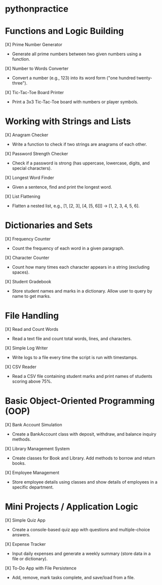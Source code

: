 # pythonpractice
# Functions and Logic Building 

[X] Prime Number Generator 

- Generate all prime numbers between two given numbers using a function. 

[X] Number to Words Converter 

- Convert a number (e.g., 123) into its word form ("one hundred twenty-three"). 

[X] Tic-Tac-Toe Board Printer 

- Print a 3x3 Tic-Tac-Toe board with numbers or player symbols. 

# Working with Strings and Lists 

[X] Anagram Checker 

- Write a function to check if two strings are anagrams of each other. 

[X] Password Strength Checker 

- Check if a password is strong (has uppercase, lowercase, digits, and special characters). 

[X] Longest Word Finder 

- Given a sentence, find and print the longest word. 

[X] List Flattening 

- Flatten a nested list, e.g., [1, [2, 3], [4, [5, 6]]] → [1, 2, 3, 4, 5, 6]. 

# Dictionaries and Sets 

[X] Frequency Counter 

- Count the frequency of each word in a given paragraph. 

[X] Character Counter 

- Count how many times each character appears in a string (excluding spaces). 

[X] Student Gradebook 

- Store student names and marks in a dictionary. Allow user to query by name to get marks. 

# File Handling 

[X] Read and Count Words 

- Read a text file and count total words, lines, and characters. 

[X] Simple Log Writer 

- Write logs to a file every time the script is run with timestamps. 

[X] CSV Reader 

- Read a CSV file containing student marks and print names of students scoring above 75%. 

# Basic Object-Oriented Programming (OOP) 

[X] Bank Account Simulation 

- Create a BankAccount class with deposit, withdraw, and balance inquiry methods. 

[X] Library Management System 

- Create classes for Book and Library. Add methods to borrow and return books. 

[X] Employee Management 

- Store employee details using classes and show details of employees in a specific department. 

# Mini Projects / Application Logic 

[X] Simple Quiz App 

- Create a console-based quiz app with questions and multiple-choice answers. 

[X] Expense Tracker 

- Input daily expenses and generate a weekly summary (store data in a file or dictionary). 

[X] To-Do App with File Persistence 

- Add, remove, mark tasks complete, and save/load from a file. 

 
